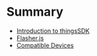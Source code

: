 # Summary

* [Introduction to thingsSDK](README.md)
* [Flasher.js](methods.md)
* [Compatible Devices](flasher.js/compatible_devices.md)

